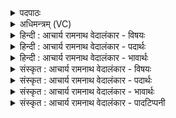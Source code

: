 <details><summary>पदपाठः</summary>

पि꣡ब꣢꣯। सो꣡म꣢꣯म्। इ꣣न्द्र। म꣡न्द꣢꣯तु। त्वा꣣। य꣢म्। ते꣣। सुषा꣡व꣢। ह꣣र्यश्व। हरि। अश्व। अ꣡द्रिः꣢꣯। अ। द्रिः꣣। सोतुः꣢। बा꣣हु꣡भ्या꣢म्। सु꣡य꣢꣯तः। सु। य꣣तः। न꣢। अ꣡र्वा꣢꣯। ३९८।
</details>

<details><summary>अधिमन्त्रम् (VC)</summary>

- इन्द्रः
- वसिष्ठो मैत्रावरुणिः
- त्रिपदा विराडनुष्टुप्
- गान्धारः
- ऐन्द्रं काण्डम्
</details>

<details><summary>हिन्दी : आचार्य रामनाथ वेदालंकार - विषयः</summary>

अगले मन्त्र में सोमपानार्थ इन्द्र का आह्वान किया गया है।
</details>

<details><summary>हिन्दी : आचार्य रामनाथ वेदालंकार - पदार्थः</summary>

पदार्थान्वयभाषाः -  प्रथम—राष्ट्र के पक्ष में। हे (हर्यश्व) वेगवान् घोड़ों के स्वामी (इन्द्र) शत्रुविदारक सेनापति वा राजन् ! तुम (सोमम्) सोमादि ओषधियों के वीरताप्रदायक रस को (पिब) पान करो, वह रस (त्वा) तुम्हें (मन्दतु) उत्साहित करे। (यम्) जिस रस को, (सोतुः) रथचालक की (बाहुभ्याम्) बाहुओं से (सुयतः) सुनियन्त्रित (अर्वा न) घोड़े के समान, (सोतुः) रस निकालनेवाले के (बाहुभ्याम्) हाथों से (सुयतः) सुनियन्त्रित (अद्रिः) सिलबट्टे रूप साधन ने (ते) तुम्हारे लिए (सुषाव) कूट-पीस कर अभिषुत किया है ॥ द्वितीय—अध्यात्म पक्ष में। हे (हर्यश्व) ज्ञानेन्द्रिय और कर्मेन्द्रिय रूप अश्वों के स्वामी (इन्द्र) मेरे अन्तरात्मन् ! तू (सोमम्) ज्ञानरस और कर्मरस को (पिब) पान कर, वह ज्ञान और कर्म का रस (त्वा) तुझे (मन्दतु) आनन्दित करे, (यम्) जिस ज्ञान और कर्म के रस को (सोतुः) रथ-प्रेरक सारथि की (बाहुभ्याम्) बाहुओं से (सुयतः) सुनियन्त्रित (अर्वा न) घोड़े की तरह (सुयतः) सुनियन्त्रित (अद्रिः) विदीर्ण न होनेवाले तेरे मन ने (ते) तेरे लिए (सुषाव) उत्पन्न किया है ॥८॥ इस मन्त्र में श्लिष्टोपमा और श्लेष अलङ्कार है ॥८॥
</details>

<details><summary>हिन्दी : आचार्य रामनाथ वेदालंकार - भावार्थः</summary>

भावार्थभाषाः -  पुष्टिप्रद सोमादि ओषधियों का रस पीकर राष्ट्र के सैनिक, सेनापति और राजा सुवीर होकर शत्रुओं को पराजित करें। इसी प्रकार राष्ट्र के सब स्त्री-पुरुष मन के माध्यम से ज्ञानेन्द्रियों द्वारा अर्जित ज्ञान-रस का तथा कर्मेन्द्रियों द्वारा अर्जित कर्म-रस का पान कर परम ज्ञानी और परम पुरुषार्थी होते हुए ऐहिक तथा पारलौकिक उत्कर्ष को सिद्ध करें ॥८॥ इस दशति में इन्द्र के बल-पराक्रम का वर्णन होने से, इन्द्र से सम्बद्ध आदित्यों से दीर्घायु-प्राप्ति तथा रोग, दुर्मति आदि के दूरीकरण की याचना होने से और सोमपानार्थ इन्द्र का आह्वान होने से इस दशति के विषय की पूर्व दशति के विषय के साथ संगति है ॥ पञ्चम प्रपाठक में प्रथम अर्ध की प्रथम दशति समाप्त ॥ चतुर्थ अध्याय में पञ्चम खण्ड समाप्त ॥
</details>

<details><summary>संस्कृत : आचार्य रामनाथ वेदालंकार - विषयः</summary>

अथ सोमपानायेन्द्र आहूयते।
</details>

<details><summary>संस्कृत : आचार्य रामनाथ वेदालंकार - पदार्थः</summary>

पदार्थान्वयभाषाः -  प्रथमः—राष्ट्रपरः। हे (हर्यश्व) हरयः वेगेन हर्तारः अश्वाः तुरगाः यस्य तादृश (इन्द्र) शत्रुविदारक सेनापते राजन् वा ! त्वम् (सोमम्) वीरताप्रदायकम् सोमौषधिरसम् (पिब) आस्वादय, स रसः (त्वा) त्वाम् (मन्दतु) हर्षयतु, (यम्) यं रसम् (सोतुः) रथचालकस्य। अत्र षू प्रेरणे धातुर्बोध्यः। (बाहुभ्याम्) दोर्भ्याम् (सुयतः) सुनियन्त्रितः (अर्वा न) घोटकः इव (सोतुः) अभिषवकर्तुः। अत्र षुञ् अभिषवे धातुः। (बाहुभ्याम्) बाहूपलक्षिताभ्यां हस्ताभ्याम् (सुयतः) सुगृहीतः (अद्रिः) ग्रावा (ते) तुभ्यम् (सुषाव) अभिषुतवान् ॥ अथ द्वितीयः—अध्यात्मपरः। हे (हर्यश्व) हरयः ज्ञानकर्माहरणशीलाः अश्वाः ज्ञानेन्द्रियकर्मेन्द्रियरूपाः यस्य तादृश (इन्द्र) मदीय अन्तरात्मन् ! त्वम् (सोमम्) ज्ञानरसं कर्मरसं च (पिब) आस्वादय, स ज्ञानरसः कर्मरसश्च (त्वा) त्वाम् (मन्दतु) आनन्दयतु, (यम्) ज्ञानकर्मरसम् (सोतुः) रथप्रेरकस्य सारथेः (बाहुभ्याम्) भुजाभ्याम् (सुयतः) सुनियन्त्रितः (अर्वा न) अश्वः इव (सुयतः) सुनियन्त्रितः (अद्रिः) न दीर्यते इति अद्रिः अजरं मनः। यावत्प्रलयं यावन्मुक्ति वा स्थूलशरीरे सूक्ष्मशरीरे वा तस्यावस्थानात्। (ते) तुभ्यम् (सुषाव) अभिषुतवान्। षुञ् स्नपनपीडनस्नानसुरासन्धानेषु, स्वादिः ॥८॥२ अत्र श्लिष्टोपमालङ्कारः श्लेषश्च ॥८॥
</details>

<details><summary>संस्कृत : आचार्य रामनाथ वेदालंकार - भावार्थः</summary>

भावार्थभाषाः -  पुष्टिप्रदानां सोमाद्योषधीनां रसं पीत्वा राष्ट्राणां सैनिकाः सेनापतयो नृपतयश्च सुवीरा भूत्वा शत्रून् पराजयन्ताम्। तथैव राष्ट्रस्य सर्वे स्त्रीपुरुषा मनसो माध्यमेन ज्ञानेन्द्रियैरर्जितं ज्ञानरसं कर्मेन्द्रियैरर्जितं कर्मरसं च पीत्वा परमज्ञानिनः परमपुरुषार्थिनश्च सन्त ऐहिकपारलौकिकोत्कर्षं साध्नुवन्तु ॥८॥ अत्रेन्द्रस्य बलपराक्रमवर्णनात्, तत्सम्बद्धेभ्य आदित्येभ्यो दीर्घायुष्यप्राप्तेः रोगदुर्मत्यादेरपाकरणस्य च याचनात्, सोमपानायेन्द्राह्वानाच्चैतद्दशत्यर्थस्य पूर्वदशत्यर्थेन संगतिरस्तीति वेद्यम् ॥ इति पञ्चमे प्रपाठके प्रथमार्द्धे प्रथमा दशतिः ॥ इति चतुर्थेऽध्याये पञ्चमः खण्डः ॥
</details>

<details><summary>संस्कृत : आचार्य रामनाथ वेदालंकार - पादटिप्पनी</summary>

टिप्पणी:   १. ऋ० ७।२२।१, अथ० २०।११७।१, साम० ९२७। २. ऋग्भाष्ये दयानन्दर्षिर्मन्त्रेऽस्मिन् इन्द्रपदेन वैद्यमर्थं गृह्णाति—“हे भिषजो यूयं यथा वाजिनो तृणान्नजलादिकं संसेव्य पुष्टा भवन्ति, तथैव सोमं पीत्वा बलवन्तो भवत” इति तस्याशयः।
</details>